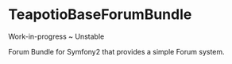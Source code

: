 TeapotioBaseForumBundle
====================

Work-in-progress ~ Unstable

Forum Bundle for Symfony2 that provides a simple Forum system.